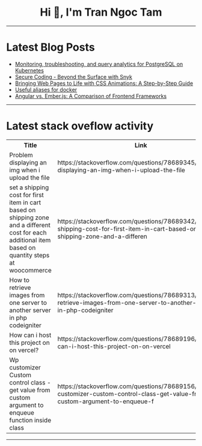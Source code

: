 <h1 align="center">Hi 👋, I'm Tran Ngoc Tam</h1>

---

# Latest Blog Posts 
<!-- BLOG-POST-LIST:START -->
- [Monitoring, troubleshooting, and query analytics for PostgreSQL on Kubernetes](https://dev.to/dbazhenov/monitoring-troubleshooting-and-query-analytics-for-postgresql-on-kubernetes-2onj)
- [Secure Coding - Beyond the Surface with Snyk](https://dev.to/codingcatdev/secure-coding-beyond-the-surface-with-snyk-4bea)
- [Bringing Web Pages to Life with CSS Animations: A Step-by-Step Guide](https://dev.to/kemiowoyele1/bringing-web-pages-to-life-with-css-animations-a-step-by-step-guide-3o8o)
- [Useful aliases for docker](https://dev.to/rubiin/useful-aliases-for-docker-3kli)
- [Angular vs. Ember.js: A Comparison of Frontend Frameworks](https://dev.to/muritala_ahmed_23d51e7a3b/angular-vs-emberjs-a-comparison-of-frontend-frameworks-3cb6)
<!-- BLOG-POST-LIST:END -->

---

# Latest stack oveflow activity
<table>
  <tr><th>Title</th><th>Link</th></tr>
  <!-- STACKOVERFLOW:START --><tr><td>Problem displaying an img when i upload the file</td><td>https://stackoverflow.com/questions/78689345/problem-displaying-an-img-when-i-upload-the-file</td></tr><tr><td>set a shipping cost for first item in cart based on shipping zone and a different cost for each additional item based on quantity steps at woocommerce</td><td>https://stackoverflow.com/questions/78689342/set-a-shipping-cost-for-first-item-in-cart-based-on-shipping-zone-and-a-differen</td></tr><tr><td>How to retrieve images from one server to another server in php codeigniter</td><td>https://stackoverflow.com/questions/78689313/how-to-retrieve-images-from-one-server-to-another-server-in-php-codeigniter</td></tr><tr><td>How can i host this project on on vercel?</td><td>https://stackoverflow.com/questions/78689196/how-can-i-host-this-project-on-on-vercel</td></tr><tr><td>Wp customizer Custom control class - get value from custom argument to enqueue function inside class</td><td>https://stackoverflow.com/questions/78689156/wp-customizer-custom-control-class-get-value-from-custom-argument-to-enqueue-f</td></tr><!-- STACKOVERFLOW:END -->
</table>

---


